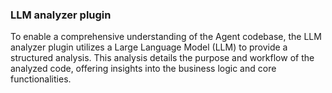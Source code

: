 ### LLM analyzer plugin

To enable a comprehensive understanding of the Agent codebase, the LLM analyzer plugin utilizes a Large Language Model (LLM) to provide a structured analysis. This analysis details the purpose and workflow of the analyzed code, offering insights into the business logic and core functionalities.
